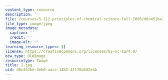 ```yaml
---
content_type: resource
description: ''
file: /courses/5-112-principles-of-chemical-science-fall-2005/d0c452be2eb0aace14b342170a9d2eab_1.jpg
file_type: image/jpeg
image_metadata:
  caption: ''
  credit: ''
  image-alt: ''
learning_resource_types: []
license: https://creativecommons.org/licenses/by-nc-sa/4.0/
ocw_type: OCWImage
resourcetype: Image
title: 1.jpg
uid: d0c452be-2eb0-aace-14b3-42170a9d2eab
---
```

